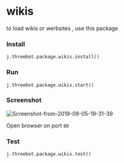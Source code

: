 # wikis

to load wikis or werbsites , use this package 

### Install

`j.threebot.package.wikis.install()`

### Run
`j.threebot.package.wikis.start()`

### Screenshot
<img src="https://i.ibb.co/K5WGBfz/Screenshot-from-2019-09-05-19-31-39.png" alt="Screenshot-from-2019-09-05-19-31-39" border="0">

Open browser on port ```80```


### Test

```
j.threebot.package.wikis.test()
```

